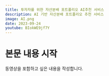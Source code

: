 ```yaml
---
title: 투자자를 위한 자산분배 포트폴리오 AI추천 서비스
description: AI 기반 자산분배 포트폴리오 추천 서비스
image: AI.png
date: 2023-09-24
youtube: BIokWE9jf7Y
---
```


# 본문 내용 시작

동영상을 포함하고 싶은 내용을 작성합니다.